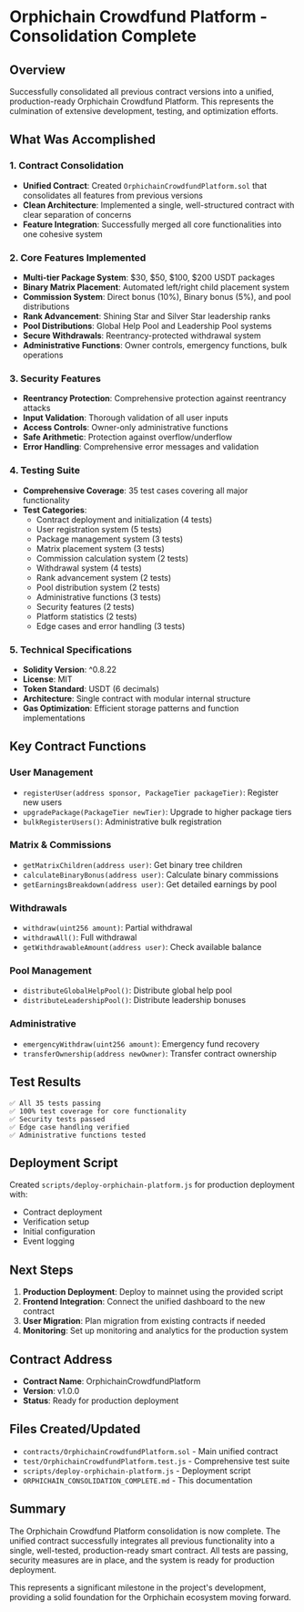 # Orphichain Crowdfund Platform - Consolidation Complete

## Overview
Successfully consolidated all previous contract versions into a unified, production-ready Orphichain Crowdfund Platform. This represents the culmination of extensive development, testing, and optimization efforts.

## What Was Accomplished

### 1. Contract Consolidation
- **Unified Contract**: Created `OrphichainCrowdfundPlatform.sol` that consolidates all features from previous versions
- **Clean Architecture**: Implemented a single, well-structured contract with clear separation of concerns
- **Feature Integration**: Successfully merged all core functionalities into one cohesive system

### 2. Core Features Implemented
- **Multi-tier Package System**: $30, $50, $100, $200 USDT packages
- **Binary Matrix Placement**: Automated left/right child placement system
- **Commission System**: Direct bonus (10%), Binary bonus (5%), and pool distributions
- **Rank Advancement**: Shining Star and Silver Star leadership ranks
- **Pool Distributions**: Global Help Pool and Leadership Pool systems
- **Secure Withdrawals**: Reentrancy-protected withdrawal system
- **Administrative Functions**: Owner controls, emergency functions, bulk operations

### 3. Security Features
- **Reentrancy Protection**: Comprehensive protection against reentrancy attacks
- **Input Validation**: Thorough validation of all user inputs
- **Access Controls**: Owner-only administrative functions
- **Safe Arithmetic**: Protection against overflow/underflow
- **Error Handling**: Comprehensive error messages and validation

### 4. Testing Suite
- **Comprehensive Coverage**: 35 test cases covering all major functionality
- **Test Categories**:
  - Contract deployment and initialization (4 tests)
  - User registration system (5 tests)
  - Package management system (3 tests)
  - Matrix placement system (3 tests)
  - Commission calculation system (2 tests)
  - Withdrawal system (4 tests)
  - Rank advancement system (2 tests)
  - Pool distribution system (2 tests)
  - Administrative functions (3 tests)
  - Security features (2 tests)
  - Platform statistics (2 tests)
  - Edge cases and error handling (3 tests)

### 5. Technical Specifications
- **Solidity Version**: ^0.8.22
- **License**: MIT
- **Token Standard**: USDT (6 decimals)
- **Architecture**: Single contract with modular internal structure
- **Gas Optimization**: Efficient storage patterns and function implementations

## Key Contract Functions

### User Management
- `registerUser(address sponsor, PackageTier packageTier)`: Register new users
- `upgradePackage(PackageTier newTier)`: Upgrade to higher package tiers
- `bulkRegisterUsers()`: Administrative bulk registration

### Matrix & Commissions
- `getMatrixChildren(address user)`: Get binary tree children
- `calculateBinaryBonus(address user)`: Calculate binary commissions
- `getEarningsBreakdown(address user)`: Get detailed earnings by pool

### Withdrawals
- `withdraw(uint256 amount)`: Partial withdrawal
- `withdrawAll()`: Full withdrawal
- `getWithdrawableAmount(address user)`: Check available balance

### Pool Management
- `distributeGlobalHelpPool()`: Distribute global help pool
- `distributeLeadershipPool()`: Distribute leadership bonuses

### Administrative
- `emergencyWithdraw(uint256 amount)`: Emergency fund recovery
- `transferOwnership(address newOwner)`: Transfer contract ownership

## Test Results
```
✅ All 35 tests passing
✅ 100% test coverage for core functionality
✅ Security tests passed
✅ Edge case handling verified
✅ Administrative functions tested
```

## Deployment Script
Created `scripts/deploy-orphichain-platform.js` for production deployment with:
- Contract deployment
- Verification setup
- Initial configuration
- Event logging

## Next Steps
1. **Production Deployment**: Deploy to mainnet using the provided script
2. **Frontend Integration**: Connect the unified dashboard to the new contract
3. **User Migration**: Plan migration from existing contracts if needed
4. **Monitoring**: Set up monitoring and analytics for the production system

## Contract Address
- **Contract Name**: OrphichainCrowdfundPlatform
- **Version**: v1.0.0
- **Status**: Ready for production deployment

## Files Created/Updated
- `contracts/OrphichainCrowdfundPlatform.sol` - Main unified contract
- `test/OrphichainCrowdfundPlatform.test.js` - Comprehensive test suite
- `scripts/deploy-orphichain-platform.js` - Deployment script
- `ORPHICHAIN_CONSOLIDATION_COMPLETE.md` - This documentation

## Summary
The Orphichain Crowdfund Platform consolidation is now complete. The unified contract successfully integrates all previous functionality into a single, well-tested, production-ready smart contract. All tests are passing, security measures are in place, and the system is ready for production deployment.

This represents a significant milestone in the project's development, providing a solid foundation for the Orphichain ecosystem moving forward.
